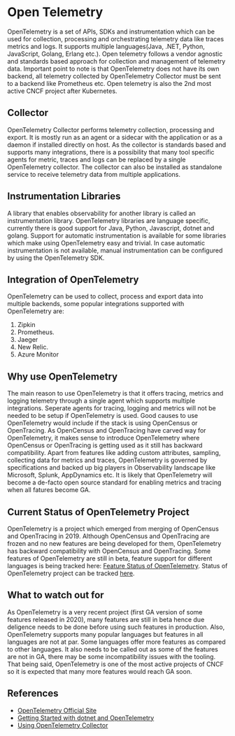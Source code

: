 # Open Telemetry

OpenTelemetry is a set of APIs, SDKs and instrumentation which can be used for collection, processing and orchestrating telemetry data like traces metrics and logs. It supports multiple languages(Java, .NET, Python, JavaScript, Golang, Erlang etc.). Open telemetry follows a vendor agnostic and standards based approach for collection and management of telemetry data. Important point to note is that OpenTelemetry does not have its own backend, all telemetry collected by OpenTelemetry Collector must be sent to a backend like Prometheus etc. Open telemetry is also the 2nd most active CNCF project after Kubernetes.

## Collector

OpenTelemetry Collector performs telemetry collection, processing and export. It is mostly run as an agent or a sidecar with the application or as a daemon if installed directly on host. As the collector is standards based and supports many integrations, there is a possibility that many tool specific agents for metric, traces and logs can be replaced by a single OpenTelemetry collector.
The collector can also be installed as standalone service to receive telemetry data from multiple applications.

## Instrumentation Libraries

A library that enables observability for another library is called an instrumentation library. OpenTelemetry libraries are language specific, currently there is good support for Java, Python, Javascript, dotnet and golang. Support for automatic instrumentation is available for some libraries which make using OpenTelemetry easy and trivial. In case automatic instrumentation is not available, manual instrumentation can be configured by using the OpenTelemetry SDK.

## Integration of OpenTelemetry

OpenTelemetry can be used to collect, process and export data into multiple backends, some popular integrations supported with OpenTelemetry are:

1. Zipkin
2. Prometheus.
3. Jaeger
4. New Relic.
5. Azure Monitor

## Why use OpenTelemetry

The main reason to use OpenTelemetry is that it offers tracing, metrics and logging telemetry through a single agent which supports multiple integrations. Seperate agents for tracing, logging and metrics will not be needed to be setup if OpenTelemetry is used.
Good causes to use OpenTelemetry would include if the stack is using OpenCensus or OpenTracing. As OpenCensus and OpenTracing have carved way for OpenTelemetry, it makes sense to introduce OpenTelemetry where OpenCensus or OpenTracing is getting used as it still has backward compatibility.
Apart from features like adding custom attributes, sampling, collecting data for metrics and traces, OpenTelemetry is governed by specifications and backed up big players in Observability landscape like Microsoft, Splunk, AppDynamics etc. It is likely that OpenTelemetry will become a de-facto open source standard for enabling metrics and tracing when all fatures become GA.

## Current Status of OpenTelemetry Project

OpenTelemetry is a project which emerged from merging of OpenCensus and OpenTracing in 2019. Although OpenCensus and OpenTracing are frozen and no new features are being developed for them, OpenTelemetry has backward compatibility with OpenCensus and OpenTracing. Some features of OpenTelemetry are still in beta, feature support for different languages is being tracked here: [Feature Status of OpenTelemetry](https://github.com/open-telemetry/opentelemetry-specification/blob/main/spec-compliance-matrix.md). Status of OpenTelemetry project can be tracked [here](https://opentelemetry.io/releases/).

## What to watch out for

As OpenTelemetry is a very recent project (first GA version of some features released in 2020), many features are still in beta hence due deligence needs to be done before using such features in production. Also, OpenTelemetry supports many popular languages but features in all languages are not at par. Some languages offer more features as compared to other languages. It also needs to be called out as some of the features are not in GA, there may be some incompatibility issues with the tooling. That being said, OpenTelemetry is one of the most active projects of CNCF so it is expected that many more features would reach GA soon.

## References

- [OpenTelemetry Official Site](https://opentelemetry.io/)
- [Getting Started with dotnet and OpenTelemetry](https://opentelemetry.io/docs/net/getting-started/)
- [Using OpenTelemetry Collector](https://opentelemetry.io/docs/collector/getting-started/)
